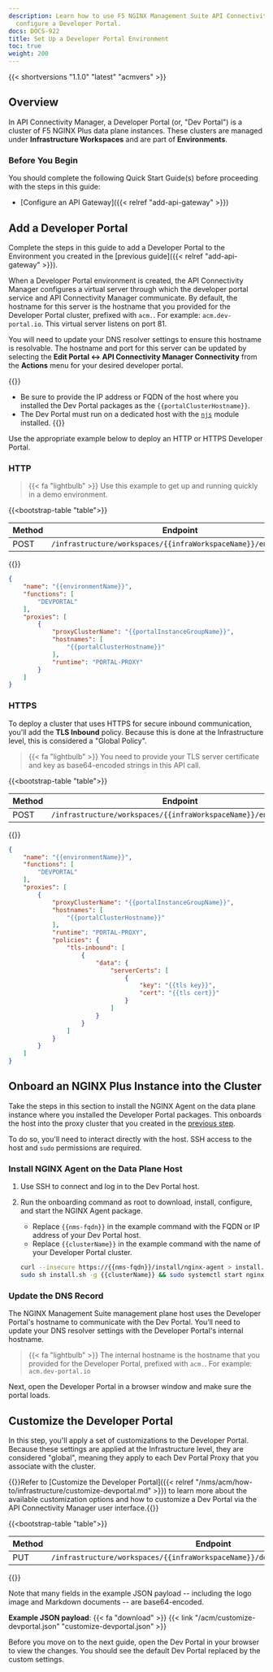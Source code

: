 ```yaml
---
description: Learn how to use F5 NGINX Management Suite API Connectivity Manager to
  configure a Developer Portal.
docs: DOCS-922
title: Set Up a Developer Portal Environment
toc: true
weight: 200
---
```



{{< shortversions "1.1.0" "latest" "acmvers" >}}

## Overview

In API Connectivity Manager, a Developer Portal (or, "Dev Portal") is a cluster of F5 NGINX Plus data plane instances.
These clusters are managed under **Infrastructure Workspaces** and are part of **Environments**.

### Before You Begin

You should complete the following Quick Start Guide(s) before proceeding with the steps in this guide:

- [Configure an API Gateway]({{< relref "add-api-gateway" >}})

## Add a Developer Portal

Complete the steps in this guide to add a Developer Portal to the Environment you created in the [previous guide]({{< relref "add-api-gateway" >}}).

When a Developer Portal environment is created, the API Connectivity Manager configures
a virtual server through which the developer portal service and API Connectivity Manager communicate. By default, the hostname for this server is the
hostname that you provided for the Developer Portal cluster, prefixed with `acm.`. For example: `acm.dev-portal.io`. This virtual server listens on port 81.

You will need to update your DNS resolver settings to ensure this hostname is resolvable.
The hostname and port for this server can be updated by selecting the **Edit Portal <-> API Connectivity Manager Connectivity** from the **Actions** menu for your desired developer portal.

{{<important>}}

- Be sure to provide the IP address or FQDN of the host where you installed the Dev Portal packages as the `{{portalClusterHostname}}`.
- The Dev Portal must run on a dedicated host with the [`njs`](https://docs.nginx.com/nginx/admin-guide/dynamic-modules/nginscript/) module installed.
{{</important>}}

Use the appropriate example below to deploy an HTTP or HTTPS Developer Portal.

### HTTP

> {{< fa "lightbulb" >}} Use this example to get up and running quickly in a demo environment.


{{<bootstrap-table "table">}}

| Method      | Endpoint |
|-------------|----------|
| POST| `/infrastructure/workspaces/{{infraWorkspaceName}}/environments`|

{{</bootstrap-table>}}


```json
{
    "name": "{{environmentName}}",
    "functions": [
        "DEVPORTAL"
    ],
    "proxies": [
        {
            "proxyClusterName": "{{portalInstanceGroupName}}",
            "hostnames": [
                "{{portalClusterHostname}}"
            ],
            "runtime": "PORTAL-PROXY"
        }
    ]
}
```

### HTTPS

To deploy a cluster that uses HTTPS for secure inbound communication, you'll add the **TLS Inbound** policy.
Because this is done at the Infrastructure level, this is considered a "Global Policy".

> {{< fa "lightbulb" >}} You need to provide your TLS server certificate and key as base64-encoded strings in this API call.


{{<bootstrap-table "table">}}

| Method      | Endpoint |
|-------------|----------|
| POST| `/infrastructure/workspaces/{{infraWorkspaceName}}/environments`|

{{</bootstrap-table>}}


```json
{
    "name": "{{environmentName}}",
    "functions": [
        "DEVPORTAL"
    ],
    "proxies": [
        {
            "proxyClusterName": "{{portalInstanceGroupName}}",
            "hostnames": [
                "{{portalClusterHostname}}"
            ],
            "runtime": "PORTAL-PROXY",
            "policies": {
                "tls-inbound": [
                    {
                        "data": {
                            "serverCerts": [
                                {
                                    "key": "{{tls key}}",
                                    "cert": "{{tls cert}}"
                                }
                            ]
                        }
                    }
                ]
            }
        }
    ]
}
```

## Onboard an NGINX Plus Instance into the Cluster

Take the steps in this section to install the NGINX Agent on the data plane instance where you installed the Developer Portal packages.
This onboards the host into the proxy cluster that you created in the [previous step](#add-an-environment).

To do so, you'll need to interact directly with the host.
SSH access to the host and `sudo` permissions are required.

### Install NGINX Agent on the Data Plane Host

1. Use SSH to connect and log in to the Dev Portal host.
1. Run the onboarding command as root to download, install, configure, and start the NGINX Agent package.

   - Replace `{{nms-fqdn}}` in the example command with the FQDN or IP address of your Dev Portal host.
   - Replace `{{clusterName}}` in the example command with the name of your Developer Portal cluster.

   ```bash
   curl --insecure https://{{nms-fqdn}}/install/nginx-agent > install.sh && \
   sudo sh install.sh -g {{clusterName}} && sudo systemctl start nginx-agent
   ```

### Update the DNS Record

The NGINX Management Suite management plane host uses the Developer Portal's hostname to communicate with the Dev Portal.
You’ll need to update your DNS resolver settings with the Developer Portal's internal hostname.

> {{< fa "lightbulb" >}} The internal hostname is the hostname that you provided for the Developer Portal, prefixed with `acm.`.
> For example: `acm.dev-portal.io`

Next, open the Developer Portal in a browser window and make sure the portal loads.

## Customize the Developer Portal

In this step, you'll apply a set of customizations to the Developer Portal.
Because these settings are applied at the Infrastructure level, they are considered "global", meaning they apply to each Dev Portal Proxy that you associate with the cluster.

{{<see-also>}}Refer to [Customize the Developer Portal]({{< relref "/nms/acm/how-to/infrastructure/customize-devportal.md" >}}) to learn more about the available customization options and how to customize a Dev Portal via the API Connectivity Manager user interface.{{</see-also>}}


{{<bootstrap-table "table">}}

| Method      | Endpoint |
|-------------|----------|
| PUT | `/infrastructure/workspaces/{{infraWorkspaceName}}/devportals/{{devPortalName}}`|

{{</bootstrap-table>}}


Note that many fields in the example JSON payload -- including the logo image and Markdown documents -- are base64-encoded.

**Example JSON payload**: {{< fa "download" >}} {{< link "/acm/customize-devportal.json" "customize-devportal.json" >}}

Before you move on to the next guide, open the Dev Portal in your browser to view the changes.
You should see the default Dev Portal replaced by the custom settings.
